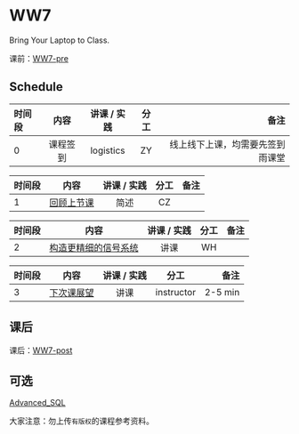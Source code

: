 # WW7

Bring Your Laptop to Class. 

课前：[WW7-pre](WW7-Pre.md)

## Schedule

|时间段   |  内容    | 讲课 / 实践     |  分工  |  备注       |
| :---    |   :----:    |   :----:    |    :----:    | ---: |
|   0     |  课程签到    |  logistics   |     ZY     |   线上线下上课，均需要先签到雨课堂     |



|时间段     |  内容    | 讲课 / 实践     |  分工  |备注       |
| :---     |   :----:   |   :----:    |    :----:    | ---: |
|    1     | [回顾上节课](../WW6/WW6-Plan.md)   |  简述 | CZ |        |



|时间段     |  内容    | 讲课 / 实践     |  分工  |备注       |
| :---     |   :----:    |   :----:    |    :----:    |       ---: |
|    2     | [构造更精细的信号系统](WW7-Quant.md) | 讲课   |   WH    |             |
 
 

|时间段     |  内容    | 讲课 / 实践     |  分工  |备注       |
| :---     |   :----:    |   :----:    |    :----:    |       ---: |
|    3     | [下次课展望](../WW8/WW8-Plan.md)     |  讲课   |  instructor  |   2-5 min   |


## 课后

课后：[WW7-post](WW7-Post.md)

## 可选

[Advanced_SQL](Advanced_SQL.md)

大家注意：勿上传``有版权``的课程参考资料。

